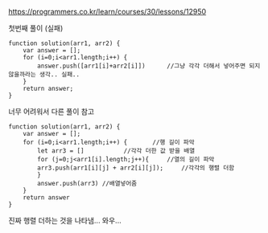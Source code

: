 https://programmers.co.kr/learn/courses/30/lessons/12950

첫번째 풀이 (실패)
```
function solution(arr1, arr2) {
    var answer = [];
    for (i=0;i<arr1.length;i++) {
        answer.push([arr1[i]+arr2[i]])      //그냥 각각 더해서 넣어주면 되지않을까라는 생각.. 실패..
    }
    return answer;
}
```

너무 어려워서 다른 풀이 참고
```
function solution(arr1, arr2) {
    var answer = [];
    for (i=0;i<arr1.length;i++) {       //행 길이 파악
        let arr3 = []           //각각 더한 값 받을 배열
        for (j=0;j<arr1[i].length;j++){     //열의 길이 파악
        arr3.push(arr1[i][j] + arr2[i][j]);     //각각의 행렬 더함        
        }
        answer.push(arr3) //배열넣어줌
    } 
    return answer
}
```
진짜 행렬 더하는 것을 나타냄... 와우...
